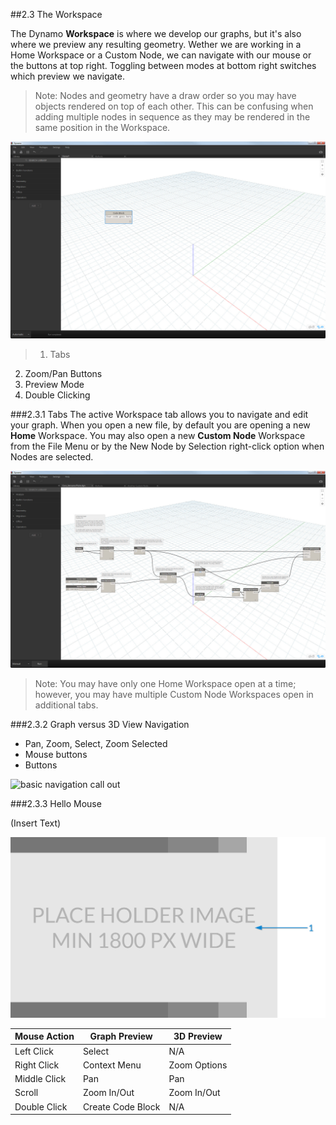 ##2.3 The Workspace

The Dynamo **Workspace** is where we develop our graphs, but it's also where we preview any resulting geometry. Wether we are working in a Home Workspace or a Custom Node, we can navigate with our mouse or the buttons at top right. Toggling between modes at bottom right switches which preview we navigate. 

> Note: Nodes and geometry have a draw order so you may have objects rendered on top of each other. This can be confusing when adding multiple nodes in sequence as they may be rendered in the same position in the Workspace.

![basic navigation call out](images/2-3/01-WorkspaceRegions.jpg)

>1. Tabs
2. Zoom/Pan Buttons
3. Preview Mode
4. Double Clicking

###2.3.1 Tabs
The active Workspace tab allows you to navigate and edit your graph. When you open a new file, by default you are opening a new **Home** Workspace. You may also open a new **Custom Node** Workspace from the File Menu or by the New Node by Selection right-click option when Nodes are selected. 

![two tabs](images/2-3/02-Tabs.jpg)

> Note: You may have only one Home Workspace open at a time; however, you may have multiple Custom Node Workspaces open in additional tabs.

###2.3.2 Graph versus 3D View Navigation
* Pan, Zoom, Select, Zoom Selected
* Mouse buttons
* Buttons

![basic navigation call out](images/2-3/P03-PreviewNavigations.jpg)

###2.3.3 Hello Mouse

(Insert Text)

![basic navigation call out](images/Placeholder.png)

**Mouse Action** | **Graph Preview** | **3D Preview**
--- | --- | ---
Left Click | Select | N/A
Right Click | Context Menu | Zoom Options
Middle Click | Pan | Pan
Scroll | Zoom In/Out | Zoom In/Out
Double Click | Create Code Block | N/A

